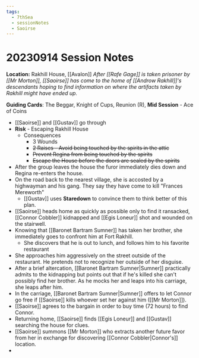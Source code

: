 ```yaml
---
tags:
  - 7thSea
  - sessionNotes
  - Saoirse
---
```

# 20230914 Session Notes
**Location:** Rakhill House, [[Avalon]]
*After [[Rafe Gage]] is taken prisoner by [[Mr Morton]], [[Saoirse]] has come to the home of [[Androw Rakhill]]'s descendants hoping to find information on where the artifacts taken by Rakhill might have ended up.*

**Guiding Cards**: The Beggar, Knight of Cups, Reunion (R), **Mid Session** - Ace of Coins

- [[Saoirse]] and [[Gustav]] go through 
- **Risk** - Escaping Rakhill House
	- Consequences
		- 3 Wounds
		- ~~2 Raises - Avoid being touched by the spirits in the attic~~
		- ~~Prevent Regina from being touched by the spirits~~
		- ~~Escape the House before the doors are sealed by the spirits~~
- After the group leaves the house the furor immediately dies down and Regina re-enters the house.
- On the road back to the nearest village, she is accosted by a highwayman and his gang.  They say they have come to kill "Frances Mereworth"
	- [[Gustav]] uses **Staredown** to convince them to think better of this plan.
- [[Saoirse]] heads home as quickly as possible only to find it ransacked, [[Connor Cobbler]] kidnapped and [[Egis Loneur]] shot and wounded on the stairwell.
- Knowing that [[Baronet Bartram Sumner]] has taken her brother, she immediately goes to confront him at Fort Rakhill.
	- She discovers that he is out to lunch, and follows him to his favorite restaurant
- She approaches him aggressively on the street outside of the restaurant.  He pretends not to recognize her outside of her disguise.
- After a brief altercation, [[Baronet Bartram Sumner|Sumner]] practically admits to the kidnapping but points out that if he's killed she can't possibly find her brother.  As he mocks her and leaps into his carriage, she leaps after him.
- In the carriage, [[Baronet Bartram Sumner|Sumner]]  offers to let Connor go free if [[Saoirse]] kills whoever set her against him ([[Mr Morton]]).
- [[Saoirse]] agrees to the bargain in order to buy time (72 hours) to find Connor.
- Returning home, [[Saoirse]] finds [[Egis Loneur]] and [[Gustav]] searching the house for clues.
- [[Saoirse]] summons [[Mr Morton]] who extracts another future favor from her in exchange for discovering [[Connor Cobbler|Connor's]] location.
- 